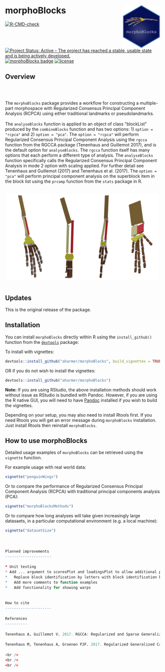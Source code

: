 
# morphoBlocks <img src='man/figures/logo.png' align="right" height="139" />

<!-- badges: start -->

[![R-CMD-check](https://github.com/aharmer/morphoBlocks/workflows/R-CMD-check/badge.svg)](https://github.com/aharmer/morphoBlocks/actions)
[![Project Status: Active – The project has reached a stable, usable state and is being actively developed.](https://www.repostatus.org/badges/latest/active.svg)](https://www.repostatus.org/#active)
[![morphoBlocks badge](https://img.shields.io/badge/morphoBlocks-ready%20to%20use-brightgreen)](https://github.com/aharmer/morphoBlocks)
[![license](https://img.shields.io/badge/license-GPL--3-blue.svg)](https://www.gnu.org/licenses/gpl-3.0.en.html)
<!-- badges: end -->

Overview 
--------

<br /> 
<br /> 

The `morphoBlocks` package provides a workflow for constructing a multiple-part morphospace with Regularized Consensus Principal Component Analysis (RCPCA) using either traditional landmarks or pseudolandmarks.  
<br /> 
The `analyseBlocks` function is applied to an object of class "blockList" produced by the `combineBlocks` function and has two options: 1) `option = "rcpca"` and 2) `option = "pca"`. The `option = "rcpca"` will perform Regularized Consensus Principal Component Analysis using the `rgcca` function from the RGCCA package (Tenenhaus and Guillemot 2017), and is the default option for `analyseBlocks`. The `rgcca` function itself has many options that each perform a different type of analysis. The `analyseBlocks` function specifically calls the Regularized Consensus Principal Component Analysis in mode 2 option with scaling applied. For further detail see Tenenhaus and Guillemot (2017) and Tenenhaus et al. (2017). The `option = "pca"` will perform principal component analysis on the superblock item in the block list using the `prcomp` function from the `stats` package in R.

<br />  

<img src='man/figures/morphoBlocks_blockbones.png' width="500" style="display: block; margin: auto;" />

<br />  


Updates
-------

This is the original release of the package.


Installation
------------

You can install `morphoBlocks` directly within R using the `install_github()` function from the [`devtools`](https://cran.r-project.org/web/packages/devtools/index.html) package:

To install with vignettes:
``` r
devtools::install_github("aharmer/morphoBlocks", build_vignettes = TRUE, dependencies = TRUE)
```

OR if you do not wish to install the vignettes:
``` r
devtools::install_github("aharmer/morphoBlocks")
```

**Note:** If you are using RStudio, the above installation methods should work without issue as RStudio is bundled with Pandoc. However, if you are using the R native GUI, you will need to have [Pandoc](https://pandoc.org/) installed if you wish to build the vignettes.

Depending on your setup, you may also need to install Rtools first. If you need Rtools you will get an error message during `morphoBlocks` installation. Just install Rtools then reinstall `morphoBlocks`.


How to use morphoBlocks
---------------------

Detailed usage examples of `morphoBlocks` can be retrieved using the `vignette` function.

For example usage with real world data:

``` r
vignette("penguinWings")
```

Or to compare the performance of Regularized Consensus Principal Component Analysis (RCPCA) with traditional principal components analysis (PCA):

``` r
vignette("morphoBlocksMethods")
```

Or to compare how long analyses will take given increasingly large datasaets, in a particular computational environment (e.g. a local machine):

```r
vignette("datasetSize")



Planned improvements
---------------------

* Unit testing
* Add ... argument to scoresPlot and loadingsPlot to allow additional plotting customisation
*	Replace block identification by letters with block identification by numbers in `combineBlocks`
*	Add more comments to function examples
*	Add functionality for showing warps


How to cite
---------------------

References
----------

Tenenhaus A, Guillemot V. 2017. RGCCA: Regularized and Sparse Generalized Canonical Correlation Analysis for multiblock data 2.1.2. https://CRAN.R-project.org/package=RGCCA. 

Tenenhaus M, Tenenhaus A, Groenen PJF. 2017. Regularized Generalized Canonical Correlation Analysis: A framework for sequential multiblock component methods. Psychometrika 82: 737-777 https://doi.org/10.1007/s11336-017-9573-x

<br /> 
<br /> 
<br /> 
